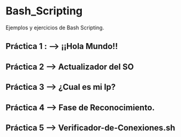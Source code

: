 # Bash_Scripting

Ejemplos y ejercicios de Bash Scripting.

## Práctica 1 : --> ¡¡Hola Mundo!!      
## Práctica 2 --> Actualizador del SO
## Práctica 3 --> ¿Cual es mi Ip?
## Práctica 4 --> Fase de Reconocimiento.
## Práctica 5 --> Verificador-de-Conexiones.sh
